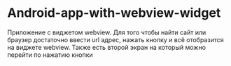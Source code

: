 # Android-app-with-webview-widget
Приложение с виджетом webview. Для того чтобы найти сайт или браузер достаточно ввести url адрес, нажать кнопку и всё отобразится на виджете webview. Также есть второй экран на который можно перейти по нажатию кнопки
